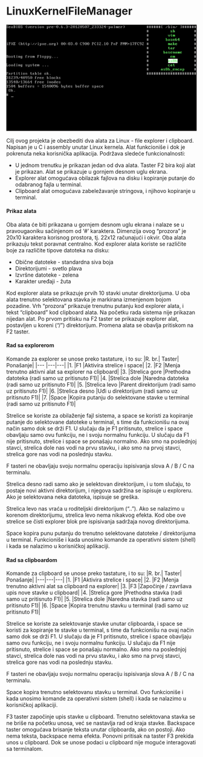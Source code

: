 # LinuxKernelFileManager

![Preview failed to load!](https://github.com/aatanas/LinuxKernelFileManager/blob/main/preview.png?raw=true)

Cilj ovog projekta je obezbediti dva alata za Linux - file explorer i clipboard.
Napisan je u C i assembly unutar Linux kernela. Alat funkcioniše i dok je
pokrenuta neka korisnička aplikacija. Podržava sledeće funkcionalnosti:

- U jednom trenutku je prikazan jedan od dva alata. Taster F2 bira koji alat je prikazan.
Alat se prikazuje u gornjem desnom uglu ekrana.
- Explorer alat omogućava obilazak fajlova na disku i kopiranje putanje do odabranog
fajla u terminal.
- Clipboard alat omogućava zabeležavanje stringova, i njihovo kopiranje u terminal.


#### Prikaz alata
Oba alata će biti prikazana u gornjem desnom uglu ekrana i nalaze se u
pravougaoniku sačinjenom od ‘#’ karaktera. Dimenzija ovog “prozora” je 20x10
karaktera korisnog prostora, tj. 22x12 računajući i okvir.
Oba alata prikazuju tekst poravnat centralno.
Kod explorer alata koriste se različite boje za različite tipove datoteka na disku:

- Obične datoteke - standardna siva boja
- Direktorijumi - svetlo plava
- Izvršne datoteke - zelena
- Karakter uređaji - žuta

Kod explorer alata se prikazuje prvih 10 stavki unutar direktorijuma. 
U oba alata trenutno selektovana stavka je markirana izmenjenom bojom
pozadine.
Vrh “prozora” prikazuje trenutnu putanju kod explorer alata, i tekst “clipboard” kod
clipboard alata.
Na početku rada sistema nije prikazan nijedan alat. Po prvom pritisku na F2 taster se
prikazuje explorer alat, postavljen u koreni (“/”) direktorijum. Promena alata se obavlja
pritiskom na F2 taster.

#### Rad sa explorerom
Komande za explorer se unose preko tastature, i to su:
|R. br.| Taster| Ponašanje|
|--- |---|---|
|1. |F1 |Aktivira strelice i space|
|2. |F2 |Menja trenutno aktivni alat sa explorer na clipboard|
|3. |Strelica gore |Prethodna datoteka (radi samo uz pritisnuto F1)|
|4. |Strelica dole |Naredna datoteka (radi samo uz pritisnuto F1)|
|5. |Strelica levo |Parent direktorijum (radi samo uz pritisnuto F1)|
|6. |Strelica desno |Uđi u direktorijum (radi samo uz pritisnuto F1)|
|7. |Space |Kopira putanju do selektovane stavke u terminal (radi samo uz pritisnuto F1)|

Strelice se koriste za obilaženje fajl sistema, a space se koristi za kopiranje putanje do
selektovane datoteke u terminal, s time da funkcionišu na ovaj način samo dok se
drži F1. U slučaju da je F1 pritisnuto, strelice i space obavljaju samo ovu funkciju, ne
i svoju normalnu funkciju. U slučaju da F1 nije pritisnuto, strelice i space se
ponašaju normalno. Ako smo na poslednjoj stavci, strelica dole nas vodi na prvu stavku, i
ako smo na prvoj stavci, strelica gore nas vodi na poslednju stavku.

F tasteri ne obavljaju svoju normalnu operaciju ispisivanja slova A / B / C na
terminalu.

Strelica desno radi samo ako je selektovan direktorijum, i u tom slučaju, to postaje
novi aktivni direktorijum, i njegova sadržina se ispisuje u exploreru. Ako je selektovana neka
datoteka, ispisuje se greška.

Strelica levo nas vraća u roditeljski direktorijum (“..”). Ako se nalazimo u korenom
direktorijumu, strelica levo nema nikakvog efekta. Kod obe ove strelice se čisti explorer blok 
pre ispisivanja sadržaja novog direktorijuma.

Space kopira punu putanju do trenutno selektovane datoteke / direktorijuma u
terminal. Funkcioniše i kada unosimo komande za operativni sistem (shell) i
kada se nalazimo u korisničkoj aplikaciji.

#### Rad sa clipboardom
Komande za clipboard se unose preko tastature, i to su:
|R. br.| Taster| Ponašanje|
|---|---|---|
|1. |F1 |Aktivira strelice i space|
|2. |F2 |Menja trenutno aktivni alat sa clipboard na explorer|
|3. |F3 |Započinje / završava upis nove stavke u clipboard|
|4. |Strelica gore |Prethodna stavka (radi samo uz pritisnuto F1)|
|5. |Strelica dole |Naredna stavka (radi samo uz pritisnuto F1)|
|6. |Space |Kopira trenutnu stavku u terminal (radi samo uz pritisnuto F1)|

Strelice se koriste za selektovanje stavke unutar clipboarda, i space se koristi za kopiranje
te stavke u terminal, s time da funkcionišu na ovaj način samo dok se drži F1. U
slučaju da je F1 pritisnuto, strelice i space obavljaju samo ovu funkciju, ne i svoju
normalnu funkciju. U slučaju da F1 nije pritisnuto, strelice i space se ponašaju
normalno. Ako smo na poslednjoj stavci, strelica dole nas vodi na prvu stavku, i ako smo na
prvoj stavci, strelica gore nas vodi na poslednju stavku.

F tasteri ne obavljaju svoju normalnu operaciju ispisivanja slova A / B / C na
terminalu.

Space kopira trenutno selektovanu stavku u terminal. Ovo funkcioniše i
kada unosimo komande za operativni sistem (shell) i kada se nalazimo u korisničkoj
aplikaciji.

F3 taster započinje upis stavke u clipboard. Trenutno selektovana stavka se ne briše na
početku unosa, već se nastavlja rad od kraja stavke. Backspace taster omogućava
brisanje teksta unutar clipboarda, ako on postoji. Ako nema teksta, backspace nema efekta.
Ponovni pritisak na taster F3 prekida unos u clipboard. Dok se unose podaci u clipboard
nije moguće interagovati sa terminalom.
